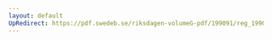 ```yaml
---
layout: default
UpRedirect: https://pdf.swedeb.se/riksdagen-volumeG-pdf/199091/reg_199091/reg_199091_0205.pdf
---
```

